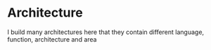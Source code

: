 # Architecture
I build many architectures here that they contain different language, function, architecture and area
